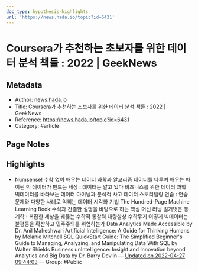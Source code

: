 ```yaml
---
doc_type: hypothesis-highlights
url: 'https://news.hada.io/topic?id=6431'
---
```


# Coursera가 추천하는 초보자를 위한 데이터 분석 책들 : 2022 | GeekNews

## Metadata
- Author: [news.hada.io]()
- Title: Coursera가 추천하는 초보자를 위한 데이터 분석 책들 : 2022 | GeekNews
- Reference: https://news.hada.io/topic?id=6431
- Category: #article

## Page Notes
## Highlights
-  Numsense! 수학 없이 배우는 데이터 과학과 알고리즘 데이터를 다루며 배우는 파이썬 빅 데이터가 만드는 세상 : 데이터는 알고 있다 비즈니스를 위한 데이터 과학 빅데이터를 바라보는 데이터 마이닝과 분석적 사고 데이터 스토리텔링 연습 : 연습 문제와 다양한 사례로 익히는 데이터 시각화 기법 The Hundred-Page Machine Learning Book:수식과 간결한 설명을 바탕으로 하는 핵심 머신 러닝 벌거벗은 통계학 : 복잡한 세상을 꿰뚫는 수학적 통찰력 대량살상 수학무기 어떻게 빅데이터는 불평등을 확산하고 민주주의를 위협하는가 Data Analytics Made Accessible by Dr. Anil Maheshwari Artificial Intelligence: A Guide for Thinking Humans by Melanie Mitchell SQL QuickStart Guide: The Simplified Beginner's Guide to Managing, Analyzing, and Manipulating Data With SQL by Walter Shields Business unIntelligence: Insight and Innovation beyond Analytics and Big Data by Dr. Barry Devlin — [Updated on 2022-04-27 09:44:03](https://hyp.is/Iv7a-sXDEey1bVdS8EQbFw/news.hada.io/topic?id=6431) — Group: #Public



